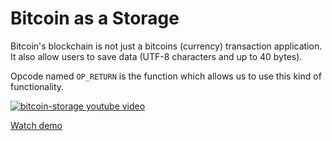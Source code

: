 # Bitcoin as a Storage

Bitcoin's blockchain is not just a bitcoins (currency) transaction application. It also allow users to save data (UTF-8 characters and up to 40 bytes).

Opcode named `OP_RETURN` is the function which allows us to use this kind of functionality.

[![bitcoin-storage youtube video](https://d3vv6lp55qjaqc.cloudfront.net/items/1j1F0N1T0I101h121t1q/Screen%20Shot%202018-08-18%20at%2000.16.22.png?X-CloudApp-Visitor-Id=2785463&v=c05f81cd)](https://www.youtube.com/watch?v=OB7BQT5keQc&feature=youtu.be)

[Watch demo](https://www.youtube.com/watch?v=OB7BQT5keQc&feature=youtu.be)
